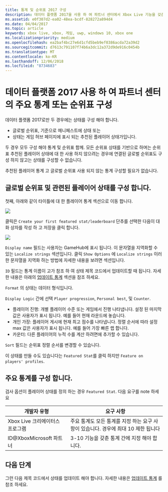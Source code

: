 ```yaml
---
title: 통계 및 순위표 2017 구성
description: 데이터 플랫폼 2017을 사용 하 여 파트너 센터에서 Xbox Live 기능을 갖춘 통계 및 순위표를 구성 하는 방법을 알아봅니다.
ms.assetid: e0f307d2-ea02-48ea-bcdf-828272a894d4
ms.date: 04/04/2017
ms.topic: article
keywords: xbox live, xbox, 게임, uwp, windows 10, xbox one
ms.localizationpriority: medium
ms.openlocfilehash: ea2baf4bc27e6d1cfd5beb9ef0386acda72a39d2
ms.sourcegitcommit: d7613c791107f74b6a3dc12a372d9de916c0454b
ms.translationtype: MT
ms.contentlocale: ko-KR
ms.lasthandoff: 12/06/2018
ms.locfileid: "8734683"
---
```

# <a name="configuring-featured-stats-or-leaderboards-in-partner-center-with-data-platform-2017"></a>데이터 플랫폼 2017 사용 하 여 파트너 센터의 주요 통계 또는 순위표 구성

데이터 플랫폼 2017로만 두 경우에는 상태를 구성 해야 합니다.

* 글로벌 순위표, 기준으로 메니페스트에 상태 또는
* 상태는 게임 허브 페이지에 표시 되는 추천된 플레이어 상태가입니다.

두 경우 모두 구성 해야 통계 및 순위표 함께. 모든 순위표 상태를 기반으로 하며는 순위표 추천된 플레이어 상태에 대 한 사용 하지 않으려는 경우에 연결된 글로벌 순위표도 구성 하지 않고는 상태를 구성할 수 없습니다.

추천된 플레이어 통계 고 글로벌 순위표 사용 되지 않는 통계 구성할 필요가 없습니다.

## <a name="configure-a-global-leaderboard-and-an-associated-player-stat"></a>글로벌 순위표 및 관련된 플레이어 상태를 구성 합니다.

첫째, 아래와 같이 타이틀에 대 한 플레이어 통계 섹션으로 이동 합니다.

![](../images/omega/dev_center_player_stats_creators.png)

클릭은 `Create your first featured stat/leaderboard` 단추를 선택한 다음이 대화 상자를 작성 하 고 저장을 클릭 합니다.

![](../images/omega/dev_center_player_stats_creators_leaderboard.png)

`Display name` 필드는 사용자는 GameHub에 표시 됩니다.  이 문자열을 지역화할 수 있는 `Localize strings` 섹션입니다.  클릭 `Show Options` 에 `Localize strings` 이러한 문자열을 지역화 하는 방법에 자세한 내용을 보려면 섹션입니다.

`ID` 필드는 통계 이름이 고가 참조 하 여 상태 제목 코드에서 업데이트할 때 됩니다.   자세한 내용은 아래의 [업데이트 통계](player-stats-updating.md) 섹션을 참조 하세요.

`Format` 의 상태는 데이터 형식입니다.

`Display Logic` 간에 선택 `Player progression`, `Personal best`, 및 `Counter`.
- 플레이어 진행: 개별 플레이어 수준 또는 게임에서 진행 나타냅니다.  설정 된 마지막 값은 사용자가 표시 됩니다.  예를 들어 현재 라운드에 놓습니다.
- 개인 가장: 플레이어 게시에 현재 최고 점수를 나타냅니다. 정렬 순서에 따라 설정 max 값은 사용자가 표시 됩니다.  예를 들어 가장 빠른 랩 합니다.
- 카운터: 다른 플레이어의 누적 수를 계산 하려면에 추가할 수 있습니다.  

`Sort` 필드는 순위표 정렬 순서를 변경할 수 있습니다.

이 상태를 만들 수도 있습니다는 `Featured Stat`를 클릭 하지만 `Feature on players' profiles`.  

## <a name="configure-featured-stats"></a>주요 통계를 구성 합니다.

검사 옵션이 플레이어 상태를 정의 하는 경우 `Featured Stat`.  다음 요구를 note 하세요

| 개발자 유형 | 요구 사항 |
|----------------|-------------|
| Xbox Live 크리에이터스 프로그램 | 주요 통계도 모든 통계를 지정 하는 요구 사항이 있습니다.  경우에 최대 10 제한 됩니다 |
| ID@XboxMicrosoft 파트너 | 3-10 기능을 갖춘 통계 간에 지정 해야 합니다. |

## <a name="next-steps"></a>다음 단계

그런 다음 제목 코드에서 상태를 업데이트 해야 합니다.  자세한 내용은 [업데이트 통계](player-stats-updating.md) 를 참조 하세요.